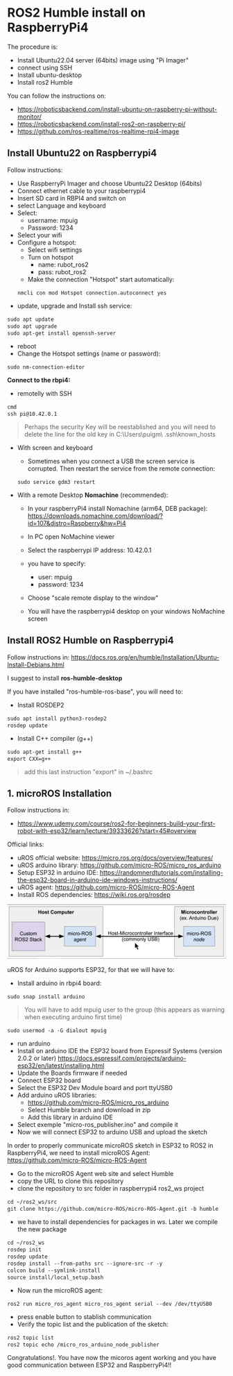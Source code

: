 # **ROS2 Humble install on RaspberryPi4**

The procedure is:
- Install Ubuntu22.04 server (64bits) image using "Pi Imager"
- connect using SSH
- Install ubuntu-desktop
- Install ros2 Humble

You can follow the instructions on:
- https://roboticsbackend.com/install-ubuntu-on-raspberry-pi-without-monitor/
- https://roboticsbackend.com/install-ros2-on-raspberry-pi/
- https://github.com/ros-realtime/ros-realtime-rpi4-image

## **Install Ubuntu22 on Raspberrypi4**

Follow instructions:
- Use RaspberryPi Imager and choose Ubuntu22 Desktop (64bits)
- Connect ethernet cable to your raspberrypi4
- Insert SD card in RBPI4 and switch on
- select Language and keyboard 
- Select:
    - username: mpuig
    - Password: 1234
- Select your wifi
- Configure a hotspot:
    - Select wifi settings
    - Turn on hotspot
        - name: rubot_ros2
        - pass: rubot_ros2
    - Make the connection "Hotspot" start automatically:
    ```shell
    nmcli con mod Hotspot connection.autoconnect yes
    ```
- update, upgrade and Install ssh service:
```shell
sudo apt update
sudo apt upgrade
sudo apt-get install openssh-server
```
- reboot
- Change the Hotspot settings (name or password):
```shell
sudo nm-connection-editor
```

**Connect to the rbpi4:**
- remotelly with SSH
```shell
cmd
ssh pi@10.42.0.1
```
> Perhaps the security Key will be reestablished and you will need to delete the line for the old key in C:\Users\puigm\ .ssh\known_hosts
- With screen and keyboard

    - Sometimes when you connect a USB the screen service is corrupted. Then reestart the service from the remote connection:
    ```shell
    sudo service gdm3 restart
    ```
- With a remote Desktop **Nomachine** (recommended):
    - In your raspberryPi4 install Nomachine (arm64, DEB package): https://downloads.nomachine.com/download/?id=107&distro=Raspberry&hw=Pi4

    - In PC open NoMachine viewer
    - Select the raspberrypi IP address: 10.42.0.1
    - you have to specify:
        - user: mpuig
        - password: 1234
    - Choose "scale remote display to the window"
    - You will have the raspberrypi4 desktop on your windows NoMachine screen

## **Install ROS2 Humble on Raspberrypi4**

Follow instructions in: https://docs.ros.org/en/humble/Installation/Ubuntu-Install-Debians.html

I suggest to install **ros-humble-desktop**

If you have installed "ros-humble-ros-base", you will need to:
- Install ROSDEP2
```shell
sudo apt install python3-rosdep2
rosdep update
```
- Install C++ compiler (g++)
```shell
sudo apt-get install g++
export CXX=g++
```
> add this last instruction "export" in ~/.bashrc

## 1. **microROS Installation**

Follow instructions in:
- https://www.udemy.com/course/ros2-for-beginners-build-your-first-robot-with-esp32/learn/lecture/39333626?start=45#overview

Official links:
- uROS official website: https://micro.ros.org/docs/overview/features/
- uROS arduino library: https://github.com/micro-ROS/micro_ros_arduino
- Setup ESP32 in arduino IDE: https://randomnerdtutorials.com/installing-the-esp32-board-in-arduino-ide-windows-instructions/
- uROS agent: https://github.com/micro-ROS/micro-ROS-Agent
- Install ROS dependencies: https://wiki.ros.org/rosdep


![](./Images/01_ROS2_install/4_uROS_connection.png)

uROS for Arduino supports ESP32, for that we will have to:
- Install arduino in rbpi4 board:
```shell
sudo snap install arduino
```
> You will have to add mpuig user to the group (this appears as warning when executing arduino first time)
```shell
sudo usermod -a -G dialout mpuig
```
- run arduino
- Install on arduino IDE the ESP32 board from Espressif Systems (version 2.0.2 or later)
https://docs.espressif.com/projects/arduino-esp32/en/latest/installing.html
- Update the Boards firmware if needed
- Connect ESP32 board
- Select the ESP32 Dev Module board and port ttyUSB0
- Add arduino uROS libraries: 
    - https://github.com/micro-ROS/micro_ros_arduino
    - Select Humble branch and download in zip
    - Add this library in arduino IDE
- Select exemple "micro-ros_publisher.ino" and compile it
- Now we will connect ESP32 to arduino USB and upload the sketch

In order to properly communicate microROS sketch in ESP32 to ROS2 in RaspberryPi4, we need to install microROS Agent: https://github.com/micro-ROS/micro-ROS-Agent
- Go to the microROS Agent web site and select Humble
- copy the URL to clone this repository
- clone the repository to src folder in raspberrypi4 ros2_ws project
```shell
cd ~/ros2_ws/src
git clone https://github.com/micro-ROS/micro-ROS-Agent.git -b humble
```

- we have to install dependencies for packages in ws. Later we compile the new package
```shell
cd ~/ros2_ws
rosdep init
rosdep update
rosdep install --from-paths src --ignore-src -r -y
colcon build --symlink-install
source install/local_setup.bash
```

- Now run the microROS agent:
```shell
ros2 run micro_ros_agent micro_ros_agent serial --dev /dev/ttyUSB0
```
- press enable button to stablish communication
- Verify the topic list and the publication of the sketch:
```shell
ros2 topic list
ros2 topic echo /micro_ros_arduino_node_publisher
```
Congratulations!. You have now the micoros agent working and you have good communication between ESP32 and RaspberryPi4!!

